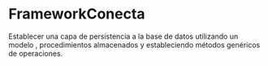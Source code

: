 # FrameworkConecta
Establecer una capa de persistencia a la base de datos utilizando un modelo , procedimientos almacenados y estableciendo métodos genéricos de operaciones.
